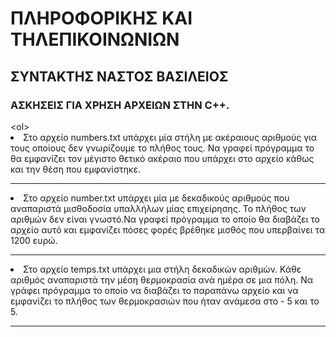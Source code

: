 <h1>ΠΛΗΡΟΦΟΡΙΚΗΣ ΚΑΙ ΤΗΛΕΠΙΚΟΙΝΩΝΙΩΝ</h1>
<h2>ΣΥΝΤΑΚΤΗΣ ΝΑΣΤΟΣ ΒΑΣΙΛΕΙΟΣ</h2>
<h3>ΑΣΚΗΣΕΙΣ ΓΙΑ ΧΡΗΣΗ ΑΡΧΕΙΩΝ ΣΤΗΝ C++.</h3>
<οl>
<li>Στο αρχείο numbers.txt υπάρχει μία στήλη με ακέραιους αριθμούς για τους οποίους δεν γνωρίζουμε το πλήθος τους.
Να γραφεί πρόγραμμα το θα εμφανίζει τον μέγιστο θετικό ακέραιο που υπάρχει στο αρχείο κάθως και την θέση που εμφανίστηκε.</li>
<hr>
<li>Στο αρχείο number.txt υπάρχει μία με δεκαδικούς αριθμούς που αναπαριστά μισθοδοσία υπαλλήλων μίας επιχείρησης.
Το πλήθος των αριθμών δεν είναι γνωστό.Να γραφεί πρόγραμμα το οποίο θα διαβάζει το αρχείο αυτό 
και εμφανίζει πόσες φορές βρέθηκε μισθός που υπερβαίνει τα 1200 ευρώ.</li>
<hr>
<li>Στο αρχείο temps.txt υπάρχει μια στήλη δεκαδικών αριθμών. Κάθε αριθμός αναπαριστά την μέση 
θερμοκρασία ανά ημέρα σε μια πόλη. Να γράφει πρόγραμμα το οποίο να διαβάζει το παραπάνω αρχείο 
και να εμφανίζει το πλήθος των θερμοκρασιών που ήταν ανάμεσα στο - 5 και το 5.</li>
<hr>
</οl>
